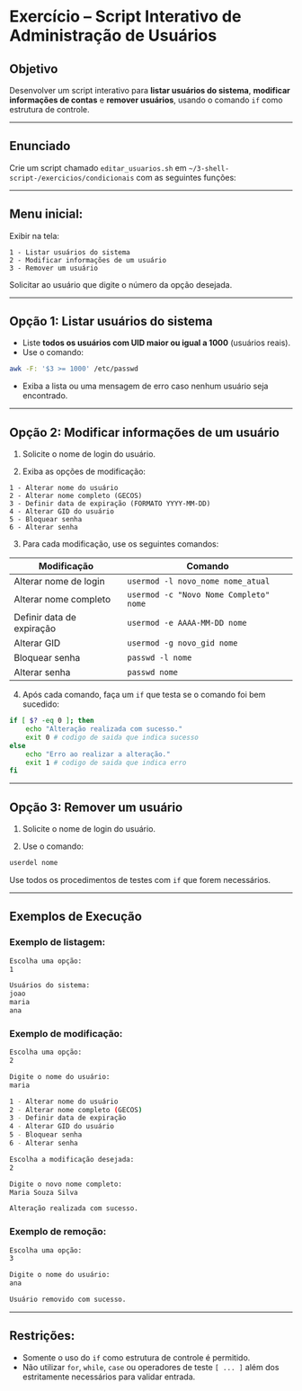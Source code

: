 # Exercício – Script Interativo de Administração de Usuários

## Objetivo
Desenvolver um script interativo para **listar usuários do sistema**, **modificar informações de contas** e **remover usuários**, usando o comando `if` como estrutura de controle.

---

## Enunciado

Crie um script chamado `editar_usuarios.sh` em `~/3-shell-script-/exercicios/condicionais` com as seguintes funções:

---

## Menu inicial:

Exibir na tela:
```
1 - Listar usuários do sistema
2 - Modificar informações de um usuário
3 - Remover um usuário
```

Solicitar ao usuário que digite o número da opção desejada.

---

## Opção 1: **Listar usuários do sistema**

- Liste **todos os usuários com UID maior ou igual a 1000** (usuários reais).
- Use o comando:
```bash
awk -F: '$3 >= 1000' /etc/passwd
```
- Exiba a lista ou uma mensagem de erro caso nenhum usuário seja encontrado.

---

## Opção 2: **Modificar informações de um usuário**

1. Solicite o nome de login do usuário.

2. Exiba as opções de modificação:
```
1 - Alterar nome do usuário
2 - Alterar nome completo (GECOS)
3 - Definir data de expiração (FORMATO YYYY-MM-DD)
4 - Alterar GID do usuário
5 - Bloquear senha
6 - Alterar senha
```

3. Para cada modificação, use os seguintes comandos:

| Modificação                | Comando                                      |
|----------------------------|----------------------------------------------|
| Alterar nome de login       | `usermod -l novo_nome nome_atual`           |
| Alterar nome completo       | `usermod -c "Novo Nome Completo" nome`      |
| Definir data de expiração   | `usermod -e AAAA-MM-DD nome`                |
| Alterar GID                 | `usermod -g novo_gid nome`                  |
| Bloquear senha              | `passwd -l nome`                            |
| Alterar senha               | `passwd nome`                               |

4. Após cada comando, faça um `if` que testa se o comando foi bem sucedido:
```bash
if [ $? -eq 0 ]; then
    echo "Alteração realizada com sucesso."
    exit 0 # codigo de saida que indica sucesso
else
    echo "Erro ao realizar a alteração."
    exit 1 # codigo de saida que indica erro
fi
```

---

## Opção 3: **Remover um usuário**

1. Solicite o nome de login do usuário.

2. Use o comando:
```bash
userdel nome
```

Use todos os procedimentos de testes com `if` que forem necessários. 

---

## Exemplos de Execução

### Exemplo de listagem:
```bash
Escolha uma opção:
1

Usuários do sistema:
joao
maria
ana
```

### Exemplo de modificação:
```bash
Escolha uma opção:
2

Digite o nome do usuário:
maria

1 - Alterar nome do usuário
2 - Alterar nome completo (GECOS)
3 - Definir data de expiração
4 - Alterar GID do usuário
5 - Bloquear senha
6 - Alterar senha

Escolha a modificação desejada:
2

Digite o novo nome completo:
Maria Souza Silva

Alteração realizada com sucesso.
```

### Exemplo de remoção:
```bash
Escolha uma opção:
3

Digite o nome do usuário:
ana

Usuário removido com sucesso.
```

---

## Restrições:

- Somente o uso do `if` como estrutura de controle é permitido.
- Não utilizar `for`, `while`, `case` ou operadores de teste `[ ... ]` além dos estritamente necessários para validar entrada.
